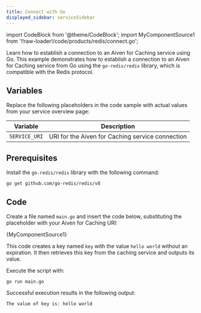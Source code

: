 ```yaml
---
title: Connect with Go
displayed_sidebar: serviceSidebar
---
```

import CodeBlock from '@theme/CodeBlock';
import MyComponentSource1 from '!!raw-loader!/code/products/redis/connect.go';

Learn how to establish a connection to an Aiven for Caching service using Go.
This example demonstrates how to establish a connection to an Aiven for Caching service
from Go using the `go-redis/redis` library, which is compatible with the Redis protocol.

## Variables

Replace the following placeholders in the code sample with actual values
from your service overview page:

| Variable    | Description                                                  |
| ----------- | ------------------------------------------------------------ |
| `SERVICE_URI` | URI for the Aiven for Caching service connection |

## Prerequisites

Install the `go-redis/redis` library with the following command:

```shell
go get github.com/go-redis/redis/v8
```

## Code

Create a file named `main.go` and insert the code below, substituting the placeholder
with your Aiven for Caching URI:

<CodeBlock language='go'>{MyComponentSource1}</CodeBlock>

This code creates a key named `key` with the value `hello world` without an expiration.
It then retrieves this key from the caching service and outputs its value.

Execute the script with:

```shell
go run main.go
```

Successful execution results in the following output:

```plaintext
The value of key is: hello world
```
